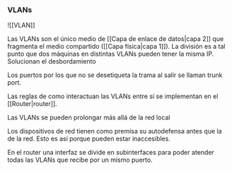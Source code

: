 ### VLANs
![[VLAN]]

Las VLANs son el único medio de [[Capa de enlace de datos|capa 2]] que fragmenta el medio compartido ([[Capa física|capa 1]]). La división es a tal punto que dos máquinas en distintas VLANs pueden tener la misma IP. Solucionan el desbordamiento

Los puertos por los que no se desetiqueta la trama al salir se llaman trunk port.

Las reglas de como interactuan las VLANs entre sí se implementan en el [[Router|router]].

Las VLANs se pueden prolongar más allá de la red local

Los dispositivos de red tienen como premisa su autodefensa antes que la de la red. Esto es así porque pueden estar inaccesibles.

En el router una interfaz se divide en subinterfaces para poder atender todas las VLANs que recibe por un mismo puerto.